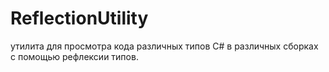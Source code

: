 # ReflectionUtility
утилита для просмотра кода различных типов C# в различных сборках с помощью рефлексии типов.

